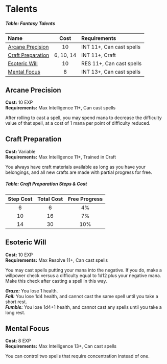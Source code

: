 # Talents

##### Table: Fantasy Talents
| Name | Cost | Requirements |
|:-|:-:|:-|
| [Arcane Precision](#arcane-precision) | 10 | INT 11+, Can cast spells |
| [Craft Preparation](#craft-preparation) | 6, 10, 14 | INT 11+, Craft |
| [Esoteric Will](#esoteric-will) | 10 | RES 11+, Can cast spells |
| [Mental Focus](#mental-focus) | 8 | INT 13+, Can cast spells |

## Arcane Precision

**Cost:** 10 EXP  
**Requirements:** Max Intelligence 11+, Can cast spells

After rolling to cast a spell, you may spend mana to decrease the difficulty value of that spell, at a cost of 1 mana per point of difficulty reduced.

## Craft Preparation

**Cost:** Variable  
**Requirements:** Max Intelligence 11+, Trained in Craft

You always have craft materials available as long as you have your belongings, and all new crafts are made with partial progress for free.

##### Table: Craft Preparation Steps & Cost
| Step Cost | Total Cost | Free Progress |
|:-:|:-:|:-:|
| 6 | 6 | 4% |
| 10 | 16 | 7% |
| 14 | 30 | 10% |

## Esoteric Will

**Cost:** 10 EXP  
**Requirements:** Max Resolve 11+, Can cast spells

You may cast spells putting your mana into the negative. If you do, make a willpower check versus a difficulty equal to 1d12 plus your negative mana. Make this check after casting a spell in this way.

***Graze:*** You lose 1 health.  
***Fail:*** You lose 1d4 health, and cannot cast the same spell until you take a short rest.  
***Fumble:*** You lose 1d4+1 health, and cannot cast any spells until you take a long rest.

## Mental Focus

**Cost:** 8 EXP  
**Requirements:** Max Intelligence 13+, Can cast spells

You can control two spells that require concentration instead of one.
